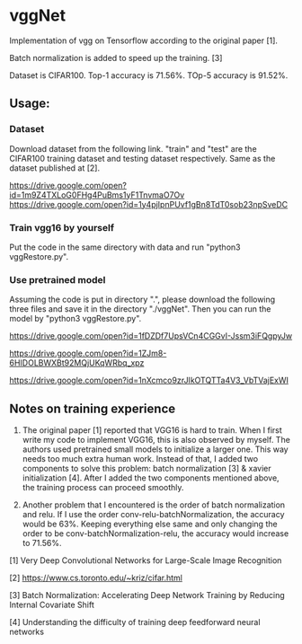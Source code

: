# vggNet
Implementation of vgg on Tensorflow according to the original paper [1]. 

Batch normalization is added to speed up the training. [3]

Dataset is CIFAR100. Top-1 accuracy is 71.56%. TOp-5 accuracy is 91.52%.




## Usage:
### Dataset
Download dataset from the following link. "train" and "test" are the CIFAR100 training dataset and testing dataset respectively. Same as the dataset published at [2].

https://drive.google.com/open?id=1m9Z4TXLoG0FHg4PuBms1yF1TnvmaO7Ov
https://drive.google.com/open?id=1y4pjIpnPUvf1gBn8TdT0sob23npSveDC


### Train vgg16 by yourself
Put the code in the same directory with data and run "python3 vggRestore.py".

### Use pretrained model 
Assuming the code is put in directory ".", please download the following three files and save it in the directory "./vggNet". Then you can run the model by "python3 vggRestore.py".

https://drive.google.com/open?id=1fDZDf7UpsVCn4CGGvI-Jssm3iFQgpyJw

https://drive.google.com/open?id=1ZJm8-6HIDOLBWXBt92MQjUKqWRbq_xpz

https://drive.google.com/open?id=1nXcmco9zrJIkOTQTTa4V3_VbTVajExWI

## Notes on training experience
1. The original paper [1] reported that VGG16 is hard to train. When I first write my code to implement VGG16, this is also observed by myself. The authors used pretrained small models to initialize a larger one. This way needs too much extra human work. Instead of that, I added two components to solve this problem: batch normalization [3] & xavier initialization [4]. After I added the two components mentioned above, the training process can proceed smoothly.

2. Another problem that I encountered is the order of batch normalization and relu. If I use the order conv-relu-batchNormalization, the accuracy would be 63%. Keeping everything else same and only changing the order to be conv-batchNormalization-relu, the accuracy would increase to 71.56%.



[1] Very Deep Convolutional Networks for Large-Scale Image Recognition

[2] https://www.cs.toronto.edu/~kriz/cifar.html

[3] Batch Normalization: Accelerating Deep Network Training by Reducing Internal Covariate Shift

[4] Understanding the difficulty of training deep feedforward neural networks
